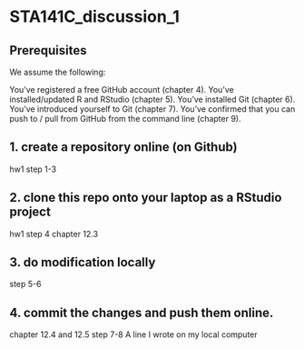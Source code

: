 # STA141C_discussion_1

## Prerequisites

We assume the following:

You’ve registered a free GitHub account (chapter 4).
You’ve installed/updated R and RStudio (chapter 5).
You’ve installed Git (chapter 6).
You’ve introduced yourself to Git (chapter 7).
You’ve confirmed that you can push to / pull from GitHub from the command line (chapter 9).

## 1. create a repository online (on Github)

  hw1 step 1-3

## 2. clone this repo onto your laptop as a RStudio project
  hw1 step 4
  chapter 12.3
  
## 3. do modification locally
  step 5-6

## 4. commit the changes and push them online.
  chapter 12.4 and 12.5
  step 7-8
A line I wrote on my local computer
